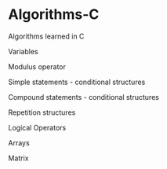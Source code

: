 # Algorithms-C
Algorithms learned in C

Variables

Modulus operator

Simple statements - conditional structures

Compound statements - conditional structures

Repetition structures

Logical Operators

Arrays

Matrix

